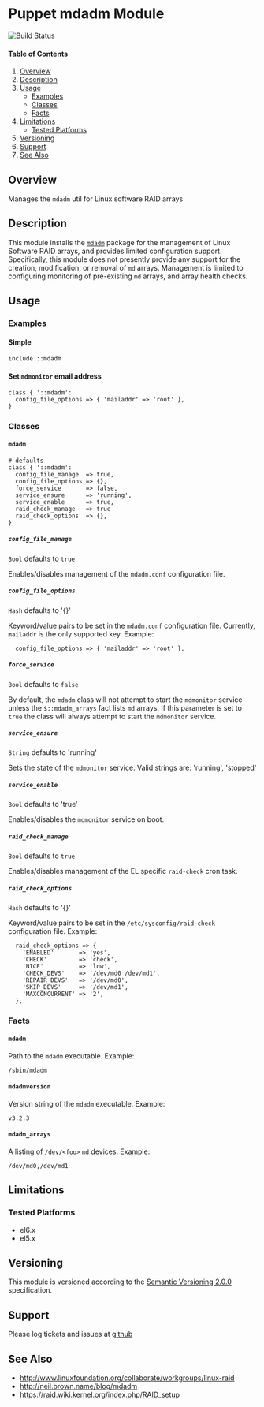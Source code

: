 Puppet mdadm Module
===================

[![Build Status](https://travis-ci.org/jhoblitt/puppet-mdadm.png)](https://travis-ci.org/jhoblitt/puppet-mdadm)

#### Table of Contents

1. [Overview](#overview)
2. [Description](#description)
3. [Usage](#usage)
    * [Examples](#examples)
    * [Classes](#classes)
    * [Facts](#facts)
4. [Limitations](#limitations)
    * [Tested Platforms](#tested-platforms)
5. [Versioning](#versioning)
6. [Support](#support)
7. [See Also](#see-also)


Overview
--------

Manages the `mdadm` util for Linux software RAID arrays


Description
-----------

This module installs the
[`mdadm`](http://www.linuxfoundation.org/collaborate/workgroups/linux-raid)
package for the management of Linux Software RAID arrays, and provides limited
configuration support.  Specifically, this module does not presently provide
any support for the creation, modification, or removal of `md` arrays.
Management is limited to configuring monitoring of pre-existing `md` arrays,
and array health checks.


Usage
-----

### Examples

#### Simple

```puppet
include ::mdadm
```

#### Set `mdmonitor` email address

```puppet
class { '::mdadm':
  config_file_options => { 'mailaddr' => 'root' },
}
```

### Classes

#### `mdadm`

```puppet
# defaults
class { '::mdadm':
  config_file_manage  => true,
  config_file_options => {},
  force_service       => false,
  service_ensure      => 'running',
  service_enable      => true,
  raid_check_manage   => true
  raid_check_options  => {},
}
```

##### `config_file_manage`

`Bool`  defaults to `true`

Enables/disables management of the `mdadm.conf` configuration file.

##### `config_file_options`

`Hash`  defaults to '{}'

Keyword/value pairs to be set in the `mdadm.conf` configuration file.
Currently, `mailaddr` is the only supported key. Example:

```puppet
  config_file_options => { 'mailaddr' => 'root' },
```

##### `force_service`

`Bool`  defaults to `false`

By default, the `mdadm` class will not attempt to start the `mdmonitor` service
unless the `$::mdadm_arrays` fact lists `md` arrays.  If this parameter is set to `true` the class will always attempt to start the `mdmonitor` service.

##### `service_ensure`

`String`  defaults to 'running'

Sets the state of the `mdmonitor` service.  Valid strings are: 'running',
'stopped'

##### `service_enable`

`Bool`  defaults to 'true'

Enables/disables the `mdmonitor` service on boot.

##### `raid_check_manage`

`Bool`  defaults to `true`

Enables/disables management of the EL specific `raid-check` cron task.

##### `raid_check_options`

`Hash`  defaults to '{}'

Keyword/value pairs to be set in the `/etc/sysconfig/raid-check` configuration
file. Example:

```puppet
  raid_check_options => {
    'ENABLED'       => 'yes',
    'CHECK'         => 'check',
    'NICE'          => 'low',
    'CHECK_DEVS'    => '/dev/md0 /dev/md1',
    'REPAIR_DEVS'   => '/dev/md0',
    'SKIP_DEVS'     => '/dev/md1',
    'MAXCONCURRENT' => '2',
  },
```

### Facts

#### `mdadm`

Path to the `mdadm` executable. Example:

    /sbin/mdadm

#### `mdadmversion`

Version string of the `mdadm` executable. Example:

    v3.2.3

#### `mdadm_arrays`

A listing of `/dev/<foo>` `md` devices. Example:

    /dev/md0,/dev/md1

Limitations
-----------

### Tested Platforms

* el6.x
* el5.x

Versioning
----------

This module is versioned according to the [Semantic Versioning
2.0.0](http://semver.org/spec/v2.0.0.html) specification.


Support
-------

Please log tickets and issues at
[github](https://github.com/jhoblitt/puppet-mdadm/issues)


See Also
--------

* http://www.linuxfoundation.org/collaborate/workgroups/linux-raid
* http://neil.brown.name/blog/mdadm
* https://raid.wiki.kernel.org/index.php/RAID_setup
